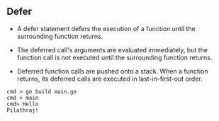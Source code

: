 ## Defer
- A defer statement defers the execution of a function until the surrounding function returns.
- The deferred call's arguments are evaluated immediately, but the function call is not executed until the surrounding function returns.

- Deferred function calls are pushed onto a stack. When a function returns, its deferred calls are executed in last-in-first-out order.

```shell
cmd > go build main.go
cmd > main
cmd> Hello
Pilathraj!
```